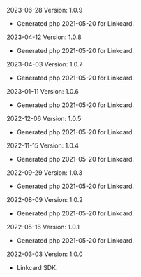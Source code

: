 2023-06-28 Version: 1.0.9
- Generated php 2021-05-20 for Linkcard.

2023-04-12 Version: 1.0.8
- Generated php 2021-05-20 for Linkcard.

2023-04-03 Version: 1.0.7
- Generated php 2021-05-20 for Linkcard.

2023-01-11 Version: 1.0.6
- Generated php 2021-05-20 for Linkcard.

2022-12-06 Version: 1.0.5
- Generated php 2021-05-20 for Linkcard.

2022-11-15 Version: 1.0.4
- Generated php 2021-05-20 for Linkcard.

2022-09-29 Version: 1.0.3
- Generated php 2021-05-20 for Linkcard.

2022-08-09 Version: 1.0.2
- Generated php 2021-05-20 for Linkcard.

2022-05-16 Version: 1.0.1
- Generated php 2021-05-20 for Linkcard.

2022-03-03 Version: 1.0.0
- Linkcard SDK.

